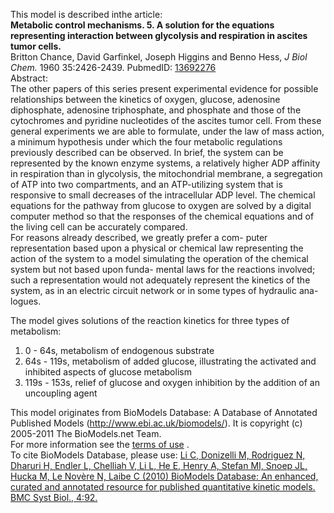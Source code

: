 

This model is described inthe article:  
**Metabolic control mechanisms. 5. A solution for the equations representing interaction between glycolysis and respiration in ascites tumor cells.**   
Britton Chance, David Garfinkel, Joseph Higgins and Benno Hess, _J Biol Chem._
1960 35:2426-2439. PubmedID:
[13692276](http://www.ncbi.nlm.nih.gov/pubmed/13692276)  
Abstract:  
The other papers of this series present experimental evidence for possible
relationships between the kinetics of oxygen, glucose, adenosine diphosphate,
adenosine triphosphate, and phosphate and those of the cytochromes and
pyridine nucleotides of the ascites tumor cell. From these general experiments
we are able to formulate, under the law of mass action, a minimum hypothesis
under which the four metabolic regulations previously described can be
observed. In brief, the system can be represented by the known enzyme systems,
a relatively higher ADP affinity in respiration than in glycolysis, the
mitochondrial membrane, a segregation of ATP into two compartments, and an
ATP-utilizing system that is responsive to small decreases of the
intracellular ADP level. The chemical equations for the pathway from glucose
to oxygen are solved by a digital computer method so that the responses of the
chemical equations and of the living cell can be accurately compared.  
For reasons already described, we greatly prefer a com- puter representation
based upon a physical or chemical law representing the action of the system to
a model simulating the operation of the chemical system but not based upon
funda- mental laws for the reactions involved; such a representation would not
adequately represent the kinetics of the system, as in an electric circuit
network or in some types of hydraulic ana- logues.

The model gives solutions of the reaction kinetics for three types of
metabolism:

  1. 0 - 64s, metabolism of endogenous substrate
  2. 64s - 119s, metabolism of added glucose, illustrating the activated and inhibited aspects of glucose metabolism
  3. 119s - 153s, relief of glucose and oxygen inhibition by the addition of an uncoupling agent

This model originates from BioModels Database: A Database of Annotated
Published Models (http://www.ebi.ac.uk/biomodels/). It is copyright (c)
2005-2011 The BioModels.net Team.  
For more information see the [terms of
use](http://www.ebi.ac.uk/biomodels/legal.html) .  
To cite BioModels Database, please use: [Li C, Donizelli M, Rodriguez N,
Dharuri H, Endler L, Chelliah V, Li L, He E, Henry A, Stefan MI, Snoep JL,
Hucka M, Le Novère N, Laibe C (2010) BioModels Database: An enhanced, curated
and annotated resource for published quantitative kinetic models. BMC Syst
Biol., 4:92.](http://www.ncbi.nlm.nih.gov/pubmed/20587024)

